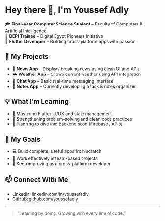 # Hey there 👋, I'm Youssef Adly

🎓 **Final-year Computer Science Student** – Faculty of Computers & Artificial Intelligence  
🚀 **DEPI Trainee** – Digital Egypt Pioneers Initiative  
💙 **Flutter Developer** – Building cross-platform apps with passion  

## 💼 My Projects
- 📰 **News App** – Displays breaking news using clean UI and APIs  
- 🌦️ **Weather App** – Shows current weather using API integration  
- 💬 **Chat App** – Basic real-time messaging interface  
- 📝 **Notes App** – Currently developing a task & notes organizer  

## 💡 What I'm Learning
- 📱 Mastering Flutter UI/UX and state management  
- 🧠 Strengthening problem-solving and clean code practices  
- 🔌 Planning to dive into Backend soon (Firebase / APIs)

## 🎯 My Goals
- 💻 Build complete, useful apps from scratch  
- 🤝 Work effectively in team-based projects  
- 🚀 Keep improving as a cross-platform developer  

## 📫 Connect With Me
- LinkedIn: [linkedin.com/in/youssefadly](https://www.linkedin.com/in/youssefadly)  
- GitHub: [github.com/youssefadly](https://github.com/youssefadly)

---

> “Learning by doing. Growing with every line of code.”
